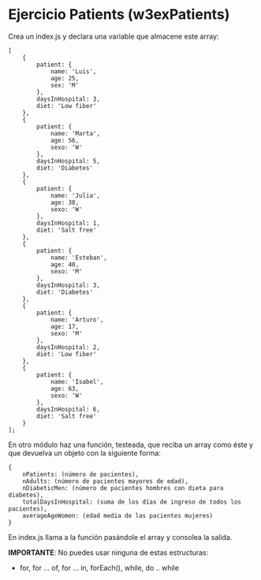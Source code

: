 # Ejercicio Patients (w3exPatients)

Crea un index.js y declara una variable que almacene este array:

```
[
    {
        patient: {
            name: 'Luis',
            age: 25,
            sex: 'M'
        },
        daysInHospital: 3,
        diet: 'Low fiber'
    },
    {
        patient: {
            name: 'Marta',
            age: 56,
            sexo: 'W'
        },
        daysInHospital: 5,
        diet: 'Diabetes'
    },
    {
        patient: {
            name: 'Julia',
            age: 38,
            sexo: 'W'
        },
        daysInHospital: 1,
        diet: 'Salt free'
    },
    {
        patient: {
            name: 'Esteban',
            age: 40,
            sexo: 'M'
        },
        daysInHospital: 3,
        diet: 'Diabetes'
    },
    {
        patient: {
            name: 'Arturo',
            age: 17,
            sexo: 'M'
        },
        daysInHospital: 2,
        diet: 'Low fiber'
    },
    {
        patient: {
            name: 'Isabel',
            age: 63,
            sexo: 'W'
        },
        daysInHospital: 6,
        diet: 'Salt free'
    }
];
```

En otro módulo haz una función, testeada, que reciba un array como éste y que devuelva un objeto con la siguiente forma:

```
{
    nPatients: (número de pacientes),
    nAdults: (número de pacientes mayores de edad),
    nDiabeticMen: (número de pacientes hombres con dieta para diabetes),
    totalDaysInHospital: (suma de los días de ingreso de todos los pacientes),
    averageAgeWomen: (edad media de las pacientes mujeres)
}
```

En index.js llama a la función pasándole el array y consolea la salida.

**IMPORTANTE**: No puedes usar ninguna de estas estructuras:

- for, for ... of, for ... in, forEach(), while, do .. while
